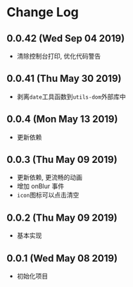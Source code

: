 # Change Log

## 0.0.42 (Wed Sep 04 2019)

-   清除控制台打印, 优化代码警告

## 0.0.41 (Thu May 30 2019)

-   剥离`date`工具函数到`utils-dom`外部库中

## 0.0.4 (Mon May 13 2019)

-   更新依赖

## 0.0.3 (Thu May 09 2019)

-   更新依赖, 更流畅的动画
-   增加 onBlur 事件
-   `icon`图标可以点击清空

## 0.0.2 (Thu May 09 2019)

-   基本实现

## 0.0.1 (Wed May 08 2019)

-   初始化项目
